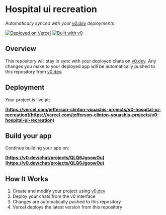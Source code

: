 # Hospital ui recreation

*Automatically synced with your [v0.dev](https://v0.dev) deployments*

[![Deployed on Vercel](https://img.shields.io/badge/Deployed%20on-Vercel-black?style=for-the-badge&logo=vercel)](https://vercel.com/jefferson-clinton-youashis-projects/v0-hospital-ui-recreation)
[![Built with v0](https://img.shields.io/badge/Built%20with-v0.dev-black?style=for-the-badge)](https://v0.dev/chat/projects/QLQ6JgoowOu)

## Overview

This repository will stay in sync with your deployed chats on [v0.dev](https://v0.dev).
Any changes you make to your deployed app will be automatically pushed to this repository from [v0.dev](https://v0.dev).

## Deployment

Your project is live at:

**[https://vercel.com/jefferson-clinton-youashis-projects/v0-hospital-ui-recreation](https://vercel.com/jefferson-clinton-youashis-projects/v0-hospital-ui-recreation)**

## Build your app

Continue building your app on:

**[https://v0.dev/chat/projects/QLQ6JgoowOu](https://v0.dev/chat/projects/QLQ6JgoowOu)**

## How It Works

1. Create and modify your project using [v0.dev](https://v0.dev)
2. Deploy your chats from the v0 interface
3. Changes are automatically pushed to this repository
4. Vercel deploys the latest version from this repository